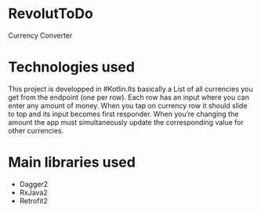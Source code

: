 # RevolutToDo
Currency Converter
# Technologies used
This project is developped in #Kotlin.Its basically a List of all currencies you get from the endpoint (one per row). Each row has an input where you can enter any amount of money. When you tap on currency row it should slide to top and its
input becomes first responder. When you’re changing the amount the app must simultaneously update the corresponding value for other currencies.

# Main libraries used

* Dagger2
* RxJava2
* Retrofit2
